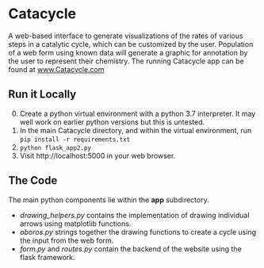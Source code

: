 # Catacycle
A web-based interface to generate visualizations of the rates of various steps in a catalytic cycle, which can be customized by the user. Population of a web form using known data will generate a graphic for annotation by the user to represent their chemistry.  The running Catacycle app can be found at www.Catacycle.com

## Run it Locally
0. Create a python virtual environment with a python 3.7 interpreter. It may well work on earlier python versions but this is untested. 
1. In the main Catacycle directory, and within the virtual environment, run `pip install -r requirements.txt`
2. `python flask_app2.py`
3. Visit http://localhost:5000 in your web browser.

## The Code
The main python components lie within the **app** subdirectory.  

- *drawing_helpers.py* contains the implementation of drawing individual arrows using matplotlib functions. 
- *oboros.py* strings together the drawing functions to create a cycle using the input from the web form.  
- *form.py* and *routes.py* contain the backend of the website using the flask framework.
